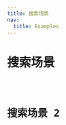 ```yaml
---
title: 搜索场景
nav:
  title: Examples
---
```


# 搜索场景

<code src="./demo/search.tsx" />

# 搜索场景 2

<code src="./demo/search2.tsx" />

